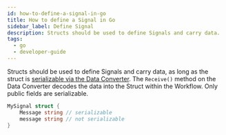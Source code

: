 ```yaml
---
id: how-to-define-a-signal-in-go
title: How to define a Signal in Go
sidebar_label: Define Signal
description: Structs should be used to define Signals and carry data.
tags:
  - go
  - developer-guide
---
```


Structs should be used to define Signals and carry data, as long as the struct is [serializable via the Data Converter](https://pkg.go.dev/go.temporal.io/sdk/converter#CompositeDataConverter.ToPayload).
The `Receive()` method on the Data Converter decodes the data into the Struct within the Workflow.
Only public fields are serializable.

```go
MySignal struct {
	Message string // serializable
	message string // not serializable
}
```
